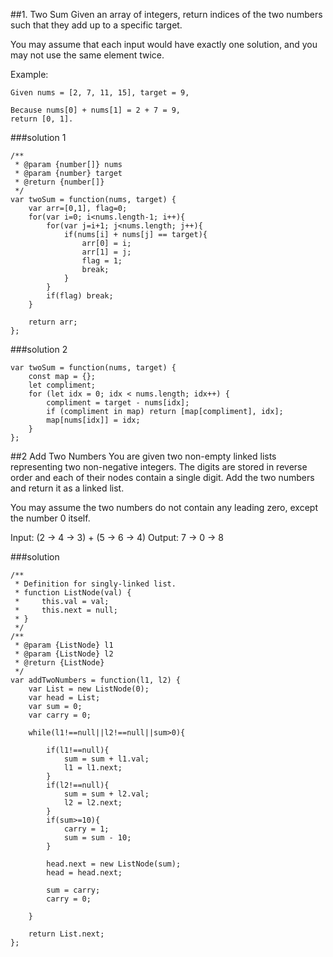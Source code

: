##1. Two Sum
Given an array of integers, return indices of the two numbers such that they add up to a specific target.

You may assume that each input would have exactly one solution, and you may not use the same element twice.

Example:
```
Given nums = [2, 7, 11, 15], target = 9,

Because nums[0] + nums[1] = 2 + 7 = 9,
return [0, 1].
```

###solution 1
```
/**
 * @param {number[]} nums
 * @param {number} target
 * @return {number[]}
 */
var twoSum = function(nums, target) {
    var arr=[0,1], flag=0;
    for(var i=0; i<nums.length-1; i++){
        for(var j=i+1; j<nums.length; j++){
            if(nums[i] + nums[j] == target){
                arr[0] = i;
                arr[1] = j;
                flag = 1;
                break;
            }
        }
        if(flag) break;
    }
    
    return arr;
};
```

###solution 2
```
var twoSum = function(nums, target) {
    const map = {};
    let compliment;
    for (let idx = 0; idx < nums.length; idx++) {
        compliment = target - nums[idx];
        if (compliment in map) return [map[compliment], idx];
        map[nums[idx]] = idx;
    }
};
```
##2 Add Two Numbers
You are given two non-empty linked lists representing two non-negative integers. The digits are stored in reverse order and each of their nodes contain a single digit. Add the two numbers and return it as a linked list.

You may assume the two numbers do not contain any leading zero, except the number 0 itself.

Input: (2 -> 4 -> 3) + (5 -> 6 -> 4)
Output: 7 -> 0 -> 8

###solution
```
/**
 * Definition for singly-linked list.
 * function ListNode(val) {
 *     this.val = val;
 *     this.next = null;
 * }
 */
/**
 * @param {ListNode} l1
 * @param {ListNode} l2
 * @return {ListNode}
 */
var addTwoNumbers = function(l1, l2) {
    var List = new ListNode(0);
    var head = List;
    var sum = 0;
    var carry = 0;

    while(l1!==null||l2!==null||sum>0){

        if(l1!==null){
            sum = sum + l1.val;
            l1 = l1.next;
        }
        if(l2!==null){
            sum = sum + l2.val;
            l2 = l2.next;
        }
        if(sum>=10){
            carry = 1;
            sum = sum - 10;
        }

        head.next = new ListNode(sum);
        head = head.next;

        sum = carry;
        carry = 0;

    }

    return List.next;
};
```